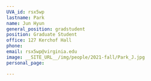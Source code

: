 ```yaml
---
UVA_id: rsx5wp
lastname: Park
name: Jun Hyun
general_position: gradstudent
position: Graduate Student
office: 127 Kerchof Hall
phone:  
email: rsx5wp@virginia.edu
image: __SITE_URL__/img/people/2021-fall/Park_J.jpg 
personal_page:

---
```

